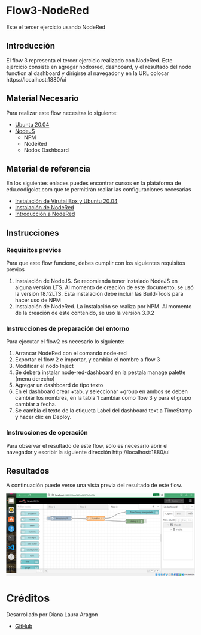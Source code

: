 # Flow3-NodeRed
Este el tercer ejercicio usando NodeRed

## Introducción

El flow 3 representa el tercer ejercicio realizado con NodeRed. Este ejercicio consiste en agregar nodosred, dashboard, y el resultado del nodo function al dashboard y dirigirse al navegador y en la URL colocar https://localhost:1880/ui 

## Material Necesario

Para realizar este flow necesitas lo siguiente:

- [Ubuntu 20.04](https://releases.ubuntu.com/20.04/)
- [NodeJS](https://nodejs.org/es/)
    - NPM
    - NodeRed
    - Nodos Dashboard

## Material de referencia

En los siguientes enlaces puedes encontrar cursos en la plataforma de edu.codigoiot.com que te permitirán realiar las configuraciones necesarias

- [Instalación de Virutal Box y Ubuntu 20.04](https://edu.codigoiot.com/course/view.php?id=812)
- [Instalación de NodeRed](https://edu.codigoiot.com/course/view.php?id=817)
- [Introducción a NodeRed](https://edu.codigoiot.com/course/view.php?id=278)

## Instrucciones

### Requisitos previos

Para que este flow funcione, debes cumplir con los siguientes requisitos previos

1. Instalación de NodeJS. Se recomienda tener instalado NodeJS en alguna versión LTS. Al momento de creación de este documento, se usó la versión 18.12LTS. Esta instalación debe incluir las Build-Tools para hacer uso de NPM
2. Instalación de NodeRed. La instalación se realiza por NPM. Al momento de la creación de este contenido, se usó la versión 3.0.2

### Instrucciones de preparación del entorno

Para ejecutar el flow2 es necesario lo siguiente:
1. Arrancar NodeRed con el comando node-red
2. Exportar el flow 2 e importar, y cambiar el nombre a flow 3
3. Modificar el nodo Inject
4. Se deberá instalar node-red-dashboard en la pestala manage palette (menu derecho) 
5. Agregar un dashboard de tipo texto
6. En el dashboard crear +tab, y seleccionar +group en ambos se deben cambiar los nombres, en la tabla 1 cambiar como flow 3 y para el grupo cambiar a fecha.
7. Se cambia el texto de la etiqueta Label del dashboard text a TimeStamp y hacer clic en Deploy. 

### Instrucciones de operación

Para observar el resultado de este flow, sólo es necesario abrir el navegador y escribir la siguiente dirección http://localhost:1880/ui 

## Resultados

A continuación puede verse una vista previa del resultado de este flow.

![](https://github.com/Cecilia-X-M/flow3-NodeRed/blob/main/flow3.png)

# Créditos

Desarrollado por Diana Laura Aragon

- [GitHub](https://github.com/LauraGx)
